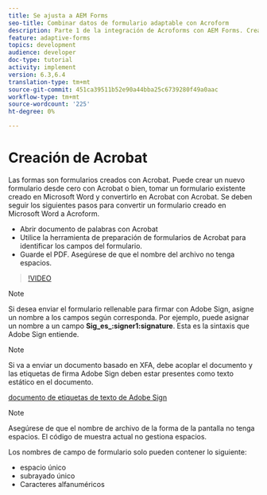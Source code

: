 ```yaml
---
title: Se ajusta a AEM Forms
seo-title: Combinar datos de formulario adaptable con Acroform
description: Parte 1 de la integración de Acroforms con AEM Forms. Creación de un formulario adaptable con Acrobat y combinación de los datos para obtener un PDF.
feature: adaptive-forms
topics: development
audience: developer
doc-type: tutorial
activity: implement
version: 6.3,6.4
translation-type: tm+mt
source-git-commit: 451ca39511b52e90a44bba25c6739280f49a0aac
workflow-type: tm+mt
source-wordcount: '225'
ht-degree: 0%

---
```



# Creación de Acrobat

Las formas son formularios creados con Acrobat. Puede crear un nuevo formulario desde cero con Acrobat o bien, tomar un formulario existente creado en Microsoft Word y convertirlo en Acrobat con Acrobat. Se deben seguir los siguientes pasos para convertir un formulario creado en Microsoft Word a Acroform.

* Abrir documento de palabras con Acrobat
* Utilice la herramienta de preparación de formularios de Acrobat para identificar los campos del formulario.
* Guarde el PDF. Asegúrese de que el nombre del archivo no tenga espacios.


>[!VIDEO](https://video.tv.adobe.com/v/22575?quality=9&learn=on)

>[!NOTE]
>
>Si desea enviar el formulario rellenable para firmar con Adobe Sign, asigne un nombre a los campos según corresponda. Por ejemplo, puede asignar un nombre a un campo **Sig_es_:signer1:signature**. Esta es la sintaxis que Adobe Sign entiende.

>[!NOTE]
>
>Si va a enviar un documento basado en XFA, debe acoplar el documento y las etiquetas de firma Adobe Sign deben estar presentes como texto estático en el documento.

[documento de etiquetas de texto de Adobe Sign](https://helpx.adobe.com/sign/using/text-tag.html)

>[!NOTE]
>
>Asegúrese de que el nombre de archivo de la forma de la pantalla no tenga espacios. El código de muestra actual no gestiona espacios.
>
>Los nombres de campo de formulario solo pueden contener lo siguiente:
>
>* espacio único
>* subrayado único
>* Caracteres alfanuméricos

